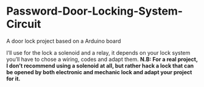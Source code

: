 # Password-Door-Locking-System-Circuit
A door lock project based on a Arduino board

I’ll use for the lock a solenoid and a relay, it depends on your lock system you’ll have to chose a wiring, codes and adapt them.
 **N.B: For a real project, I don’t recommend using a solenoid at all, but rather hack a lock that can be opened by both electronic and mechanic lock and adapt your project for it.**
